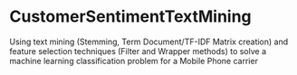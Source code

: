 # CustomerSentimentTextMining
Using text mining (Stemming, Term Document/TF-IDF Matrix creation) and feature selection techniques (Filter and Wrapper methods) to solve a machine learning classification problem for a Mobile Phone carrier
